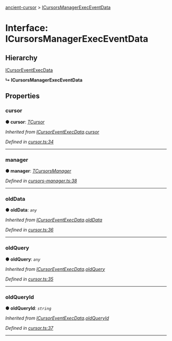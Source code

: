 [ancient-cursor](../README.md) > [ICursorsManagerExecEventData](../interfaces/icursorsmanagerexeceventdata.md)



# Interface: ICursorsManagerExecEventData

## Hierarchy


 [ICursorEventExecData](icursoreventexecdata.md)

**↳ ICursorsManagerExecEventData**








## Properties
<a id="cursor"></a>

###  cursor

**●  cursor**:  *[TCursor](../#tcursor)* 

*Inherited from [ICursorEventExecData](icursoreventexecdata.md).[cursor](icursoreventexecdata.md#cursor)*

*Defined in [cursor.ts:34](https://github.com/AncientSouls/Cursor/blob/588b28d/src/lib/cursor.ts#L34)*





___

<a id="manager"></a>

###  manager

**●  manager**:  *[TCursorsManager](../#tcursorsmanager)* 

*Defined in [cursors-manager.ts:38](https://github.com/AncientSouls/Cursor/blob/588b28d/src/lib/cursors-manager.ts#L38)*





___

<a id="olddata"></a>

###  oldData

**●  oldData**:  *`any`* 

*Inherited from [ICursorEventExecData](icursoreventexecdata.md).[oldData](icursoreventexecdata.md#olddata)*

*Defined in [cursor.ts:36](https://github.com/AncientSouls/Cursor/blob/588b28d/src/lib/cursor.ts#L36)*





___

<a id="oldquery"></a>

###  oldQuery

**●  oldQuery**:  *`any`* 

*Inherited from [ICursorEventExecData](icursoreventexecdata.md).[oldQuery](icursoreventexecdata.md#oldquery)*

*Defined in [cursor.ts:35](https://github.com/AncientSouls/Cursor/blob/588b28d/src/lib/cursor.ts#L35)*





___

<a id="oldqueryid"></a>

###  oldQueryId

**●  oldQueryId**:  *`string`* 

*Inherited from [ICursorEventExecData](icursoreventexecdata.md).[oldQueryId](icursoreventexecdata.md#oldqueryid)*

*Defined in [cursor.ts:37](https://github.com/AncientSouls/Cursor/blob/588b28d/src/lib/cursor.ts#L37)*





___


